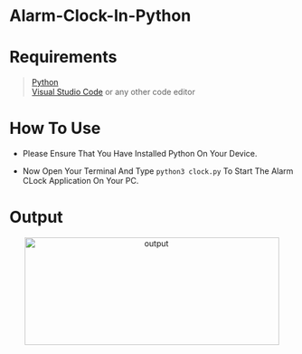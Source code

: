 # Alarm-Clock-In-Python

<h1>Requirements</h1>

>[Python](https://www.python.org/) <br>
[Visual Studio Code](https://code.visualstudio.com/) or any other code editor <br>

<h1>How To Use</h1>

- Please Ensure That You Have Installed Python On Your Device.

- Now Open Your Terminal And Type `python3 clock.py` To Start The Alarm CLock Application On Your PC.

<h1>Output</h1>

<p align="center">
<img width="450" height="190" alt="output" src="Alarm.png">
</p>
